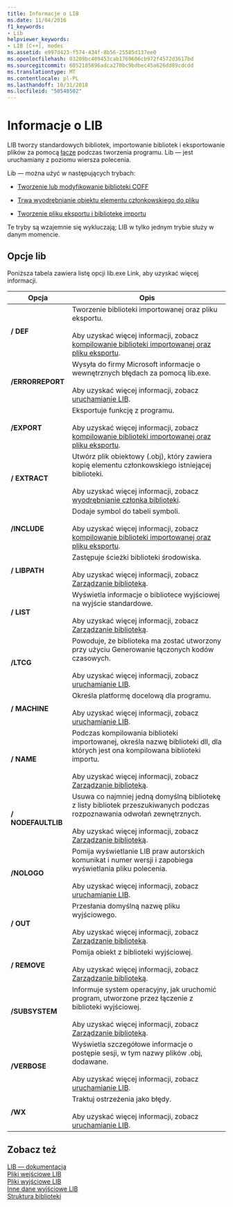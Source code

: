 ```yaml
---
title: Informacje o LIB
ms.date: 11/04/2016
f1_keywords:
- Lib
helpviewer_keywords:
- LIB [C++], modes
ms.assetid: e997d423-f574-434f-8b56-25585d137ee0
ms.openlocfilehash: 03209bc409453cab1769606cb972f4572d3617bd
ms.sourcegitcommit: 6052185696adca270bc9bdbec45a626dd89cdcdd
ms.translationtype: MT
ms.contentlocale: pl-PL
ms.lasthandoff: 10/31/2018
ms.locfileid: "50548502"
---
```

# <a name="overview-of-lib"></a>Informacje o LIB

LIB tworzy standardowych bibliotek, importowanie bibliotek i eksportowanie plików za pomocą [łącze](../../build/reference/linker-options.md) podczas tworzenia programu. Lib — jest uruchamiany z poziomu wiersza polecenia.

Lib — można użyć w następujących trybach:

- [Tworzenie lub modyfikowanie biblioteki COFF](../../build/reference/managing-a-library.md)

- [Trwa wyodrębnianie obiektu elementu członkowskiego do pliku](../../build/reference/extracting-a-library-member.md)

- [Tworzenie pliku eksportu i bibliotekę importu](../../build/reference/working-with-import-libraries-and-export-files.md)

Te tryby są wzajemnie się wykluczają; LIB w tylko jednym trybie służy w danym momencie.

## <a name="lib-options"></a>Opcje lib

Poniższa tabela zawiera listę opcji lib.exe Link, aby uzyskać więcej informacji.

|Opcja|Opis|
|-|-|
|**/ DEF**|Tworzenie biblioteki importowanej oraz pliku eksportu.<br/><br/>Aby uzyskać więcej informacji, zobacz [kompilowanie biblioteki importowanej oraz pliku eksportu](../../build/reference/building-an-import-library-and-export-file.md).|
|**/ERRORREPORT**|   Wysyła do firmy Microsoft informacje o wewnętrznych błędach za pomocą lib.exe.<br/><br/>Aby uzyskać więcej informacji, zobacz [uruchamianie LIB](../../build/reference/running-lib.md).|
|**/EXPORT**|   Eksportuje funkcję z programu.<br/><br/>Aby uzyskać więcej informacji, zobacz [kompilowanie biblioteki importowanej oraz pliku eksportu](../../build/reference/building-an-import-library-and-export-file.md).|
|**/ EXTRACT**|   Utwórz plik obiektowy (.obj), który zawiera kopię elementu członkowskiego istniejącej biblioteki.<br/><br/>Aby uzyskać więcej informacji, zobacz [wyodrębnianie członka biblioteki](../../build/reference/extracting-a-library-member.md).|
|**/INCLUDE**|   Dodaje symbol do tabeli symboli.<br/><br/>Aby uzyskać więcej informacji, zobacz [kompilowanie biblioteki importowanej oraz pliku eksportu](../../build/reference/building-an-import-library-and-export-file.md).|
|**/ LIBPATH**|   Zastępuje ścieżki biblioteki środowiska.<br/><br/>Aby uzyskać więcej informacji, zobacz [Zarządzanie biblioteką](../../build/reference/managing-a-library.md).|
|**/ LIST**|   Wyświetla informacje o bibliotece wyjściowej na wyjście standardowe.<br/><br/>Aby uzyskać więcej informacji, zobacz [Zarządzanie biblioteką](../../build/reference/managing-a-library.md).|
|**/LTCG**|   Powoduje, że biblioteka ma zostać utworzony przy użyciu Generowanie łączonych kodów czasowych.<br/><br/>Aby uzyskać więcej informacji, zobacz [uruchamianie LIB](../../build/reference/running-lib.md).|
|**/ MACHINE**|   Określa platformę docelową dla programu.<br/><br/>Aby uzyskać więcej informacji, zobacz [uruchamianie LIB](../../build/reference/running-lib.md).|
|**/ NAME**|   Podczas kompilowania biblioteki importowanej, określa nazwę biblioteki dll, dla których jest ona kompilowana biblioteki importu.<br/><br/>Aby uzyskać więcej informacji, zobacz [Zarządzanie biblioteką](../../build/reference/managing-a-library.md).|
|**/ NODEFAULTLIB**|   Usuwa co najmniej jedną domyślną bibliotekę z listy bibliotek przeszukiwanych podczas rozpoznawania odwołań zewnętrznych.<br/><br/>Aby uzyskać więcej informacji, zobacz [Zarządzanie biblioteką](../../build/reference/managing-a-library.md).|
|**/NOLOGO**|   Pomija wyświetlanie LIB praw autorskich komunikat i numer wersji i zapobiega wyświetlania pliku polecenia.<br/><br/>Aby uzyskać więcej informacji, zobacz [uruchamianie LIB](../../build/reference/running-lib.md).|
|**/ OUT**|   Przesłania domyślną nazwę pliku wyjściowego.<br/><br/>Aby uzyskać więcej informacji, zobacz [Zarządzanie biblioteką](../../build/reference/managing-a-library.md).|
|**/ REMOVE**|   Pomija obiekt z biblioteki wyjściowej.<br/><br/>Aby uzyskać więcej informacji, zobacz [Zarządzanie biblioteką](../../build/reference/managing-a-library.md).|
|**/SUBSYSTEM**|   Informuje system operacyjny, jak uruchomić program, utworzone przez łączenie z biblioteki wyjściowej.<br/><br/>Aby uzyskać więcej informacji, zobacz [Zarządzanie biblioteką](../../build/reference/managing-a-library.md).|
|**/VERBOSE**|   Wyświetla szczegółowe informacje o postępie sesji, w tym nazwy plików .obj, dodawane.<br/><br/>Aby uzyskać więcej informacji, zobacz [uruchamianie LIB](../../build/reference/running-lib.md).|
|**/WX**|   Traktuj ostrzeżenia jako błędy.<br/><br/>Aby uzyskać więcej informacji, zobacz [uruchamianie LIB](../../build/reference/running-lib.md).|

## <a name="see-also"></a>Zobacz też

[LIB — dokumentacja](../../build/reference/lib-reference.md)<br/>
[Pliki wejściowe LIB](../../build/reference/lib-input-files.md)<br/>
[Pliki wyjściowe LIB](../../build/reference/lib-output-files.md)<br/>
[Inne dane wyjściowe LIB](../../build/reference/other-lib-output.md)<br/>
[Struktura biblioteki](../../build/reference/structure-of-a-library.md)